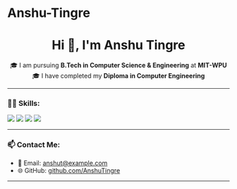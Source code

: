 # Anshu-Tingre

<h1 align="center">Hi 👋, I'm Anshu Tingre</h1>

<p align="center">
  🎓 I am pursuing <b>B.Tech in Computer Science & Engineering</b> at <b>MIT-WPU</b> <br>
  🎓 I have completed my <b>Diploma in Computer Engineering</b>
</p>

---

### 🧑‍💻 Skills:
<p align="left">
  <img src="https://img.shields.io/badge/C++-00599C?style=for-the-badge&logo=cplusplus&logoColor=white"/>
  <img src="https://img.shields.io/badge/MySQL-4479A1?style=for-the-badge&logo=mysql&logoColor=white"/>
  <img src="https://img.shields.io/badge/Full%20Stack%20Development-000000?style=for-the-badge&logo=react&logoColor=white"/>
  <img src="https://img.shields.io/badge/Java-ED8B00?style=for-the-badge&logo=openjdk&logoColor=white"/>
</p>

---

### 📫 Contact Me:
- 📧 Email: [anshut@example.com](mailto:anshut@example.com)  
- 🌐 GitHub: [github.com/AnshuTingre](https://github.com/AnshuTingre)

---
